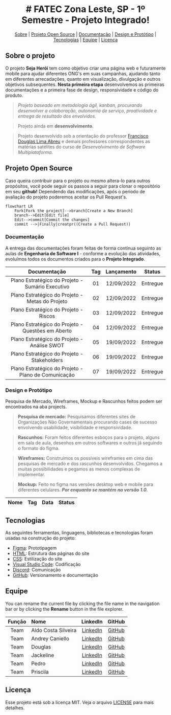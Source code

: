 <br id="topo">
<h1 align="center"> # FATEC Zona Leste, SP - 1º Semestre - Projeto Integrado! </h1>

<p align="center">
<a href="#sobre">Sobre</a> |
<a href="#projetoopensource">Projeto Open Source</a> |
<a href="#documentacao">Documentação</a> |
<a href="#designeprototipo">Design e Protótipo</a> |
<a href="#tecnologias">Tecnologias</a> |
<a href="#equipe">Equipe</a> |
<a href="#licenca">Licença</a>
</p>

<span id="sobre">

## Sobre o projeto

O projeto **Seja Herói** tem como objetivo criar uma página web e futuramente mobile para ajudar diferentes ONG's em suas campanhas, ajudando tanto em diferentes arrecadações, quanto em visualização, divulgação e outros objetivos subsequentes. **Nesta primeira etapa** desenvolvemos as primeiras documentações e a primeira fase de design, responsividade e código do produto.

>*Projeto baseado em metodologia ágil, kanban, procurando desenvolver a colaboração, autonomia de serviço, proatividade e entrega de resultado dos envolvidos.*

> Projeto ainda em **desenvolvimento**.

> Projeto desenvolvido sob a orientação do professor [Francisco Douglas Lima  Abreu](https://www.linkedin.com/in/franciscodougllas/) e demais professores correspondentes as matérias satélites do curso de *Desenvolvimento de Software Multiplataforma*.

<span id="projetoopensource">

## Projeto Open Source

Caso queira contribuir para o projeto ou mesmo altera-lo para outros propósitos, você pode seguir os passos a seguir para clonar o repositório em seu **github!** Dependendo das modificações, após o período de avaliação do projeto  poderemos aceitar os Pull Request's.

```mermaid
flowchart LR
    Fork[Fork the project]-->branch[Create a New Branch]
    branch-->Edit[Edit file]
    Edit-->commit[Commit the changes]
    commit -->|Finally|creatpr((Create a Pull Request))
```    
<span id="documentacao">

### Documentação

A entrega das documentações foram feitas de forma contínua seguinto as aulas de **Engenharia de Software I** - conforme a evolução das atividades, evoluímos todos os documentos criados para o **Projeto Integrado**. 

| Documentação | Tag | Lançamento | Status | 
|:-----:|:-------------:|:----------:|:---------:|
| Plano Estratégico do Projeto - Sumário Executivo | 01 | 12/09/2022 | Entregue | 
| Plano Estratégico do Projeto - Metas do Projeto | 02 | 12/09/2022 | Entregue |
| Plano Estratégico do Projeto - Riscos | 03 | 12/09/2022 | Entregue |
| Plano Estratégico do Projeto - Questões em Aberto | 04 | 12/09/2022 | Entregue |
| Plano Estratégico do Projeto - Análise SWOT | 05 | 19/09/2022 | Entregue |
| Plano Estratégico do Projeto - Stakeholders | 06 | 19/09/2022 | Entregue |
| Plano Estratégico do Projeto - Plano de Comunicação | 07 | 19/09/2022 | Entregue |


<span id="designeprototipo">

### Design e Protótipo

Pesquisa de Mercado, Wireframes, Mockup e Rascunhos feitos podem ser encontrados na aba projects.

>**Pesquisa de mercado:** Pesquisamos diferentes sites de Organizações Não Governamentais procurando cases de sucesso envolvendo usabilidade, visibilidade e responsividade.

>**Rascunhos:** Foram feitos diferentes esboços para o projeto, alguns em sala de aula, desenhos em outros softwares e outros já seguindo o formato do figma.

>**Wireframes:** Construímos os possíveis wireframes em cima das pesquisas de mercado e dos rascunhos desenvolvidos. Chegamos a muitas possibilidades e pegamos as menos complexas de implementar.

>**Mockup:** Feito no figma nas versões desktop web e mobile para diferentes celulares. ***Por enquanto se mantém na versão 1.0.***

| Nome | Tag | Data | Status |
|:-----:|:-------------:|:----------:|:---------:|

<span id="tecnologias">

## Tecnologias

As seguintes ferramentas, linguagens, bibliotecas e tecnologias foram usadas na construção do projeto:

- [Figma](http://www.figma.com): Prototipagem
- [HTML](https://developer.mozilla.org/pt-BR/docs/Web/HTML): Estrutura das páginas do site
- [CSS](https://developer.mozilla.org/pt-BR/docs/Web/CSS): Estilização do site
- [Visual Studio Code](https://code.visualstudio.com/): Codificação
- [Discord](https://discord.com/): Comunicação
- [GitHub](https://github.com/): Versionamento e documentação

<span id="equipe">

## Equipe

You can rename the current file by clicking the file name in the navigation bar or by clicking the **Rename** button in the file explorer.

| Função | Nome | LinkedIn | GitHub |
| :----------: | :----------------------- | :-------------------------------------------------------------------: | :--------------------------------------------: |
| Team | Aldo Costa Silveira | [LinkedIn](https://www.linkedin.com/in/aldo-costa-silveira/) | [GitHub](https://github.com/backtoaldo) |
| Team | Andrey Caniello | [LinkedIn]() | [GitHub](https://github.com/ACaniello) |
| Team | Douglas | [LinkedIn](https://www.linkedin.com/in/douglasdans/) | [GitHub](https://github.com/DouglasDans) |
| Team | Jackeline | [LinkedIn]() | [GitHub](https://github.com/jackelinepaula) |
| Team | Pedro | [LinkedIn]() | [GitHub]() |
| Team | Priscila | [LinkedIn]() | [GitHub]() |

<span id="licenca">

## Licença

Esse projeto está sob a licença MIT. Veja o arquivo [LICENSE](LICENSE) para mais detalhes.
